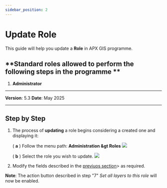 ```yaml
---
sidebar_position: 2
---
```


# Update Role

This guide will help you update a **Role** in APX GIS programme.

## **Standard roles allowed to perform the following steps in the programme **

1.	**Administrator**

------------

**Version**: 5.3
**Date**: May 2025

------------
## **Step by Step**

1. The process of **updating** a role begins considering a created one and displaying it:

    ( **a** ) Follow the menu path: 
        **Administration &gt Roles**      ![](/img/1.Roles/roles-update01.png)

    ( **b** ) Select the role you wish to update.    ![](/img/1.Roles/roles-update02.png)

2. Modify the fields described in the <u>[previuos section](01-create-role.md#step-by-step)</u>> as required.

**Note**: The action button described in step "7" <i>Set all layers to this role</i> will now be enabled.